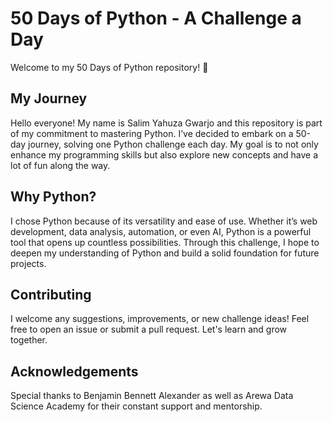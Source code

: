 # 50 Days of Python - A Challenge a Day
Welcome to my 50 Days of Python repository! 🎉

## My Journey
Hello everyone! My name is Salim Yahuza Gwarjo and this repository is part of my commitment to mastering Python. I’ve decided to embark on a 50-day journey, solving one Python challenge each day. My goal is to not only enhance my programming skills but also explore new concepts and have a lot of fun along the way.

## Why Python?
I chose Python because of its versatility and ease of use. Whether it’s web development, data analysis, automation, or even AI, Python is a powerful tool that opens up countless possibilities. Through this challenge, I hope to deepen my understanding of Python and build a solid foundation for future projects.

## Contributing
I welcome any suggestions, improvements, or new challenge ideas! Feel free to open an issue or submit a pull request. Let's learn and grow together.

## Acknowledgements
Special thanks to Benjamin Bennett Alexander as well as Arewa Data Science Academy for their constant support and mentorship.
